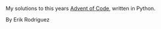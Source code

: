 My solutions to this years [Advent of Code](https://adventofcode.com/2020), written in Python.

By Erik Rodriguez
